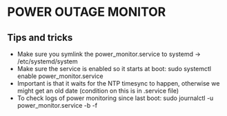 # POWER OUTAGE MONITOR

## Tips and tricks
- Make sure you symlink the power_monitor.service to systemd -> /etc/systemd/system
- Make sure the service is enabled so it starts at boot: sudo systemctl enable power_monitor.service
- Important is that it waits for the NTP timesync to happen, otherwise we might get an old date (condition on this is in .service file)
- To check logs of power monitoring since last boot: sudo journalctl -u power_monitor.service -b -f